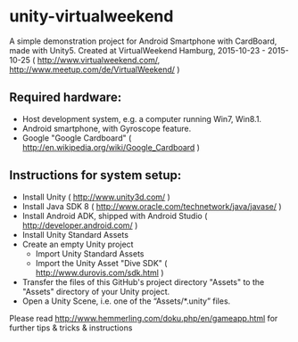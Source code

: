 # unity-virtualweekend
A simple demonstration project for Android Smartphone with CardBoard, made with Unity5. Created at VirtualWeekend Hamburg, 2015-10-23 - 2015-10-25 ( http://www.virtualweekend.com/, http://www.meetup.com/de/VirtualWeekend/ )

## Required hardware:
- Host development system, e.g. a computer running Win7, Win8.1.
- Android smartphone, with Gyroscope feature.
- Google "Google Cardboard" ( http://en.wikipedia.org/wiki/Google_Cardboard )

## Instructions for system setup:
- Install Unity ( http://www.unity3d.com/ )
- Install Java SDK 8  ( http://www.oracle.com/technetwork/java/javase/ )
- Install Android ADK, shipped with Android Studio ( http://developer.android.com/ )
- Install Unity Standard Assets
- Create an empty Unity project
  - Import Unity Standard Assets
  - Import the Unity Asset "Dive SDK" ( http://www.durovis.com/sdk.html )
- Transfer the files of this GitHub's project directory "Assets" to the "Assets" directory of your Unity project.
- Open a Unity Scene, i.e. one of the “Assets/*.unity” files.

Please read 
http://www.hemmerling.com/doku.php/en/gameapp.html
for further tips & tricks & instructions 

